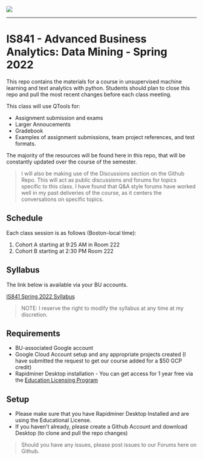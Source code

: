 ![](https://touchmba.com/wp-content/uploads/2017/12/BU-Questrom.png)

---

# IS841 - Advanced Business Analytics: Data Mining - Spring 2022

This repo contains the materials for a course in unsupervised machine learning and text analytics with python.  Students should plan to close this repo and pull the most recent changes before each class meeting.

This class will use QTools for:

- Assignment submission and exams
- Larger Annoucements
- Gradebook
- Examples of assignment submissions, team project references, and test formats.

The majority of the resources will be found here in this repo, that will be constantly updated over the course of the semester.  

> I will also be making use of the Discussions section on the Github Repo.  This will act as public discussions and forums for topics specific to this class. I have found that Q&A style forums have worked well in my past deliveries of the course, as it centers the conversations on specific topics.



## Schedule

Each class session is as follows (Boston-local time):

1. Cohort A starting at 9:25 AM in Room 222
2. Cohort B starting at 2:30 PM Room 222 


## Syllabus

The link below is available via your BU accounts.

[IS841 Spring 2022 Syllabus](https://docs.google.com/document/d/1zNsD22cBDKiBiUsK-3QAoXnJ1z9yJF1oh0gEfUpr4Ws/edit?usp=sharing)

> NOTE: I reserve the right to modify the syllabus at any time at my discretion.


## Requirements

- BU-associated Google account
- Google Cloud Account setup and any appropriate projects created (I have submitted the request to get our course added for a $50 GCP credit)
- Rapidminer Desktop installation - You can get access for 1 year free via the [Education Licensing Program](https://rapidminer.com/educational-program/)

## Setup

- Please make sure that you have Rapidminer Desktop Installed and are using the Educational License.  
- If you haven't already, please create a Github Account and download Desktop (to clone and pull the repo changes)

> Should you have any issues, please post issues to our Forums here on Github.  



